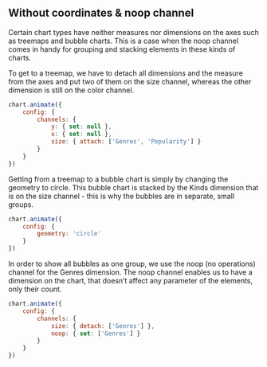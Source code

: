 ## Without coordinates & noop channel

Certain chart types have neither measures nor dimensions on the axes such as 
treemaps and bubble charts. This is a case when the noop channel comes in handy 
for grouping and stacking elements in these kinds of charts.

To get to a treemap, we have to detach all dimensions and the measure from the 
axes and put two of them on the size channel, whereas the other dimension is 
still on the color channel.

```javascript { "title": "Treemap" }
chart.animate({
	config: {
		channels: {
			y: { set: null },
			x: { set: null },
			size: { attach: ['Genres', 'Popularity'] }
		}
	}
})
```

Getting from a treemap to a bubble chart is simply by changing the geometry to 
circle. This bubble chart is stacked by the Kinds dimension that is on the size 
channel - this is why the bubbles are in separate, small groups.

```javascript { "title": "Bubble chart - stacked" }
chart.animate({
	config: {
		geometry: 'circle'
	}
})
```

In order to show all bubbles as one group, we use the noop (no operations) channel for the Genres dimension. The noop channel enables us to have a dimension on the chart, that doesn’t affect any parameter of the elements, only their count.

```javascript { "title": "Bubble chart - grouped - using the noop channel" }
chart.animate({
	config: {
		channels: {
			size: { detach: ['Genres'] },
			noop: { set: ['Genres'] }
		}
	}
})
```
